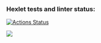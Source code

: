 ### Hexlet tests and linter status:
[![Actions Status](https://github.com/AVmyasoedov88/frontend-project-lvl1/workflows/hexlet-check/badge.svg)](https://github.com/AVmyasoedov88/frontend-project-lvl1/actions)

<a href="https://codeclimate.com/github/AVmyasoedov88/frontend-project-lvl1/maintainability"><img src="https://api.codeclimate.com/v1/badges/349dcbffc69ca823cdca/maintainability" /></a>

